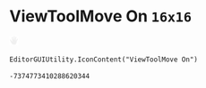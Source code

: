 # ViewToolMove On `16x16`
<img src="/img/ViewToolMove%20On.png" width=16 height=16>

``` CSharp
EditorGUIUtility.IconContent("ViewToolMove On")
```
```
-7374773410288620344
```
